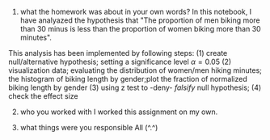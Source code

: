 1. what the homework was about in your own words?
In this notebook, I have analyazed the hypothesis that "The proportion of men 
biking more than 30 minus is less than the proportion of women biking more than 30 minutes". 

This analysis has been implemented by following steps:
(1) create null/alternative hypothesis; setting a significance level $\alpha=0.05$
(2) visualization data; evaluating the distribution of women/men hiking minutes; 
the histogram of biking length by gender;plot the fraction of normalized biking length by gender
(3) using z test to -deny- _falsify_ null hypothesis; (4) check the effect size



2. who you worked with
I worked this assignment on my own.

3. what things were you responsible
All (^.^)
